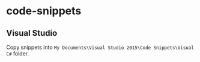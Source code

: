 # code-snippets
## Visual Studio

Copy snippets into `My Documents\Visual Studio 2015\Code Snippets\Visual C#` folder.

